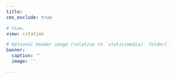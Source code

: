 ```yaml
---
title: 
cms_exclude: true

# View.
view: citation

# Optional header image (relative to `static/media/` folder).
banner:
  caption: ''
  image: ''

---
```

